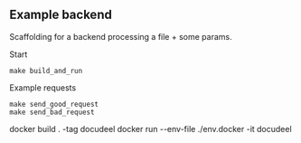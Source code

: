 ## Example backend
Scaffolding for a backend processing a file + some params.

Start
```
make build_and_run
```

Example requests
```
make send_good_request
make send_bad_request
```

docker build . -tag docudeel
docker run --env-file ./env.docker -it docudeel 


